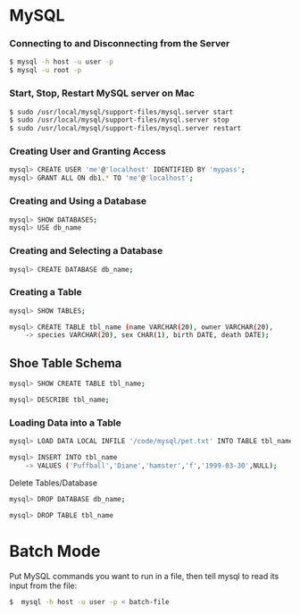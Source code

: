 # MySQL
### Connecting to and Disconnecting from the Server
```bash
$ mysql -h host -u user -p
$ mysql -u root -p
```
### Start, Stop, Restart MySQL server on Mac
```bash
$ sudo /usr/local/mysql/support-files/mysql.server start
$ sudo /usr/local/mysql/support-files/mysql.server stop
$ sudo /usr/local/mysql/support-files/mysql.server restart
```

### Creating User and Granting Access
```bash
mysql> CREATE USER 'me'@'localhost' IDENTIFIED BY 'mypass';
mysql> GRANT ALL ON db1.* TO 'me'@'localhost';
```
### Creating and Using a Database
```bash
mysql> SHOW DATABASES;
mysql> USE db_name
```
### Creating and Selecting a Database
```bash
mysql> CREATE DATABASE db_name;
```
### Creating a Table
```bash
mysql> SHOW TABLES;

mysql> CREATE TABLE tbl_name (name VARCHAR(20), owner VARCHAR(20),
    -> species VARCHAR(20), sex CHAR(1), birth DATE, death DATE);
```
## Shoe Table Schema
```bash
mysql> SHOW CREATE TABLE tbl_name;

mysql> DESCRIBE tbl_name;
```
### Loading Data into a Table
```bash
mysql> LOAD DATA LOCAL INFILE '/code/mysql/pet.txt' INTO TABLE tbl_name;

mysql> INSERT INTO tbl_name
    -> VALUES ('Puffball','Diane','hamster','f','1999-03-30',NULL);
```
Delete Tables/Database
```bash
mysql> DROP DATABASE db_name;

mysql> DROP TABLE tbl_name
```
# Batch Mode
Put MySQL commands you want to run in a file, then tell mysql to read its input from the file: 
```bash
$  mysql -h host -u user -p < batch-file
```

